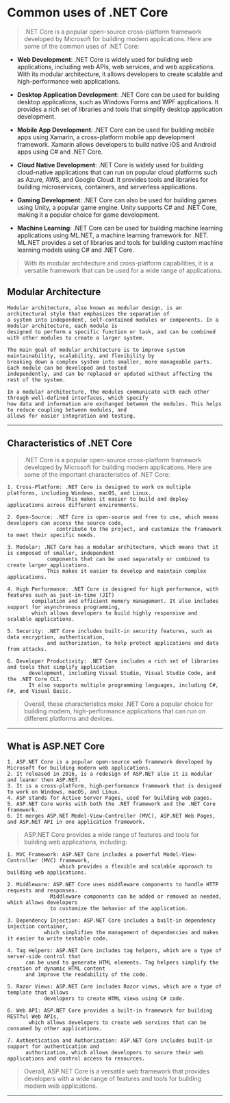 # Common uses of .NET Core
>
> .NET Core is a popular open-source cross-platform framework developed by Microsoft for building modern applications. Here are some of the common uses of .NET Core:

- **Web Development**: .NET Core is widely used for building web applications, including web APIs, web services, and web applications. With its modular architecture, it allows developers to create scalable and high-performance web applications.

- **Desktop Application Development**: .NET Core can be used for building desktop applications, such as Windows Forms and WPF applications. It provides a rich set of libraries and tools that simplify desktop application development.

- **Mobile App Development**: .NET Core can be used for building mobile apps using Xamarin, a cross-platform mobile app development framework. Xamarin allows developers to build native iOS and Android apps using C# and .NET Core.

- **Cloud Native Development**: .NET Core is widely used for building cloud-native applications that can run on popular cloud platforms such as Azure, AWS, and Google Cloud. It provides tools and libraries for building microservices, containers, and serverless applications.

- **Gaming Development**: .NET Core can also be used for building games using Unity, a popular game engine. Unity supports C# and .NET Core, making it a popular choice for game development.

- **Machine Learning**: .NET Core can be used for building machine learning applications using ML.NET, a machine learning framework for .NET. ML.NET provides a set of libraries and tools for building custom machine learning models using C# and .NET Core.

> With its modular architecture and cross-platform capabilities, it is a versatile framework that can be used for a wide range of applications.

## Modular Architecture

    Modular architecture, also known as modular design, is an architectural style that emphasizes the separation of 
    a system into independent, self-contained modules or components. In a modular architecture, each module is 
    designed to perform a specific function or task, and can be combined with other modules to create a larger system.

    The main goal of modular architecture is to improve system maintainability, scalability, and flexibility by 
    breaking down a complex system into smaller, more manageable parts. Each module can be developed and tested 
    independently, and can be replaced or updated without affecting the rest of the system.

    In a modular architecture, the modules communicate with each other through well-defined interfaces, which specify 
    how data and information are exchanged between the modules. This helps to reduce coupling between modules, and 
    allows for easier integration and testing.
---

## Characteristics of .NET Core
>
> .NET Core is a popular open-source cross-platform framework developed by Microsoft for building modern applications. Here are some of the important characteristics of .NET Core:

    1. Cross-Platform: .NET Core is designed to work on multiple platforms, including Windows, macOS, and Linux.
                       This makes it easier to build and deploy applications across different environments.

    2. Open-Source: .NET Core is open-source and free to use, which means developers can access the source code, 
                    contribute to the project, and customize the framework to meet their specific needs.

    3. Modular: .NET Core has a modular architecture, which means that it is composed of smaller, independent 
                 components that can be used separately or combined to create larger applications. 
                 This makes it easier to develop and maintain complex applications.

    4. High Performance: .NET Core is designed for high performance, with features such as just-in-time (JIT) 
            compilation and efficient memory management. It also includes support for asynchronous programming, 
            which allows developers to build highly responsive and scalable applications.

    5. Security: .NET Core includes built-in security features, such as data encryption, authentication, 
                 and authorization, to help protect applications and data from attacks.

    6. Developer Productivity: .NET Core includes a rich set of libraries and tools that simplify application 
           development, including Visual Studio, Visual Studio Code, and the .NET Core CLI. 
           It also supports multiple programming languages, including C#, F#, and Visual Basic.

> Overall, these characteristics make .NET Core a popular choice for building modern, high-performance applications that can run on different platforms and devices.

---

## What is ASP.NET Core

    1. ASP.NET Core is a popular open-source web framework developed by Microsoft for building modern web applications.
    2. It released in 2016, is a redesign of ASP.NET also it is modular and leaner then ASP.NET.
    3. It is a cross-platform, high-performance framework that is designed to work on Windows, macOS, and Linux.
    4. ASP stands for Active Server Pages, used for building web pages.
    5. ASP.NET Core works with both the .NET framework and the .NET Core framework.
    6. It merges ASP.NET Model-View-Controller (MVC), ASP.NET Web Pages, and ASP.NET API in one application framework.

> ASP.NET Core provides a wide range of features and tools for building web applications, including:

    1. MVC Framework: ASP.NET Core includes a powerful Model-View-Controller (MVC) framework, 
                     which provides a flexible and scalable approach to building web applications.

    2. Middleware: ASP.NET Core uses middleware components to handle HTTP requests and responses. 
                  Middleware components can be added or removed as needed, which allows developers 
                  to customize the behavior of the application.

    3. Dependency Injection: ASP.NET Core includes a built-in dependency injection container, 
                which simplifies the management of dependencies and makes it easier to write testable code.

    4. Tag Helpers: ASP.NET Core includes tag helpers, which are a type of server-side control that 
          can be used to generate HTML elements. Tag helpers simplify the creation of dynamic HTML content 
          and improve the readability of the code.

    5. Razor Views: ASP.NET Core includes Razor views, which are a type of template that allows 
                developers to create HTML views using C# code.

    6. Web API: ASP.NET Core provides a built-in framework for building RESTful Web APIs,
           which allows developers to create web services that can be consumed by other applications.

    7. Authentication and Authorization: ASP.NET Core includes built-in support for authentication and 
          authorization, which allows developers to secure their web applications and control access to resources.

> Overall, ASP.NET Core is a versatile web framework that provides developers with a wide range of features and tools for building modern web applications.

---
